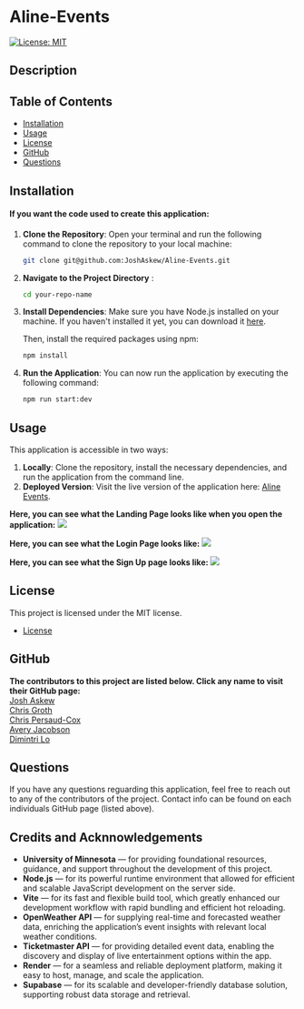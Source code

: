 # Aline-Events

[![License: MIT](https://img.shields.io/badge/License-MIT-yellow.svg)](https://opensource.org/licenses/MIT)

## Description

## Table of Contents
* [Installation](#installation)
* [Usage](#usage)
* [License](#license)
* [GitHub](#github)
* [Questions](#questions)

## Installation
#### If you want the code used to create this application:
1. **Clone the Repository**:
   Open your terminal and run the following command to clone the repository to your local machine:

   ```bash
   git clone git@github.com:JoshAskew/Aline-Events.git

2. **Navigate to the Project Directory** :

    ```bash
    cd your-repo-name
3. **Install Dependencies**: 
    Make sure you have Node.js installed on your machine. If you haven't installed it yet, you can download it [here](https://nodejs.org/en).

    Then, install the required packages using npm:
    ```bash
    npm install
4. **Run the Application**: 
    You can now run the application by executing the following command:
    ```bash
    npm run start:dev
## Usage
This application is accessible in two ways:

1. **Locally**: Clone the repository, install the necessary dependencies, and run the application from the command line.
2. **Deployed Version**: Visit the live version of the application here: [Aline Events](https://aline-events.onrender.com/).


**Here, you can see what the Landing Page looks like when you open the application:**
<img src='./client/src/images/Landing.png'>

**Here, you can see what the Login Page looks like:**
<img src='./client/src/images/Login.png'>

**Here, you can see what the Sign Up page looks like:**
<img src='./client/src/images/SignUp.png'>


## License
This project is licensed under the MIT license.


* [License](https://opensource.org/license/mit)

## GitHub
**The contributors to this project are listed below. Click any name to visit their GitHub page:** <br>
[Josh Askew](https://github.com/JoshAskew)
<br>
[Chris Groth](https://github.com/cgroth06)
<br>
[Chris Persaud-Cox](https://github.com/ChristopherP-C)
<br>
[Avery Jacobson](https://github.com/TheReal4m4d3u5)
<br>
[Dimintri Lo](https://github.com/DimintriLo)




## Questions
If you have any questions reguarding this application, feel free to reach out to any of the contributors of the project. Contact info can be found on each individuals GitHub page (listed above).

## Credits and Acknnowledgements
- **University of Minnesota** — for providing foundational resources, guidance, and support throughout the development of this project.
- **Node.js** — for its powerful runtime environment that allowed for efficient and scalable JavaScript development on the server side.
- **Vite** — for its fast and flexible build tool, which greatly enhanced our development workflow with rapid bundling and efficient hot reloading.
- **OpenWeather API** — for supplying real-time and forecasted weather data, enriching the application’s event insights with relevant local weather conditions.
- **Ticketmaster API** — for providing detailed event data, enabling the discovery and display of live entertainment options within the app.
- **Render** — for a seamless and reliable deployment platform, making it easy to host, manage, and scale the application.
- **Supabase** — for its scalable and developer-friendly database solution, supporting robust data storage and retrieval.